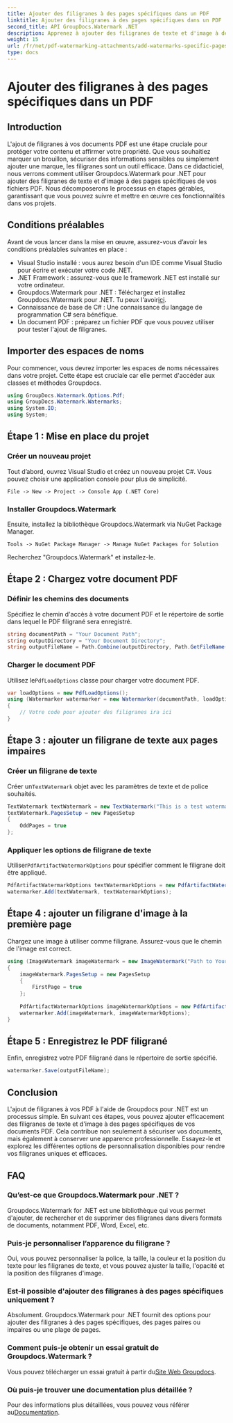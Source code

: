 ```yaml
---
title: Ajouter des filigranes à des pages spécifiques dans un PDF
linktitle: Ajouter des filigranes à des pages spécifiques dans un PDF
second_title: API GroupDocs.Watermark .NET
description: Apprenez à ajouter des filigranes de texte et d'image à des pages spécifiques dans des PDF à l'aide de Groupdocs pour .NET. Suivez notre guide détaillé pour sécuriser vos documents.
weight: 15
url: /fr/net/pdf-watermarking-attachments/add-watermarks-specific-pages-pdf/
type: docs
---
```

# Ajouter des filigranes à des pages spécifiques dans un PDF

## Introduction
L'ajout de filigranes à vos documents PDF est une étape cruciale pour protéger votre contenu et affirmer votre propriété. Que vous souhaitiez marquer un brouillon, sécuriser des informations sensibles ou simplement ajouter une marque, les filigranes sont un outil efficace. Dans ce didacticiel, nous verrons comment utiliser Groupdocs.Watermark pour .NET pour ajouter des filigranes de texte et d'image à des pages spécifiques de vos fichiers PDF. Nous décomposerons le processus en étapes gérables, garantissant que vous pouvez suivre et mettre en œuvre ces fonctionnalités dans vos projets.
## Conditions préalables
Avant de vous lancer dans la mise en œuvre, assurez-vous d’avoir les conditions préalables suivantes en place :
- Visual Studio installé : vous aurez besoin d'un IDE comme Visual Studio pour écrire et exécuter votre code .NET.
- .NET Framework : assurez-vous que le framework .NET est installé sur votre ordinateur.
-  Groupdocs.Watermark pour .NET : Téléchargez et installez Groupdocs.Watermark pour .NET. Tu peux l'avoir[ici](https://releases.groupdocs.com/Watermark/net/).
- Connaissance de base de C# : Une connaissance du langage de programmation C# sera bénéfique.
- Un document PDF : préparez un fichier PDF que vous pouvez utiliser pour tester l'ajout de filigranes.
## Importer des espaces de noms
Pour commencer, vous devrez importer les espaces de noms nécessaires dans votre projet. Cette étape est cruciale car elle permet d'accéder aux classes et méthodes Groupdocs.
```csharp
using GroupDocs.Watermark.Options.Pdf;
using GroupDocs.Watermark.Watermarks;
using System.IO;
using System;
```
## Étape 1 : Mise en place du projet
### Créer un nouveau projet
Tout d’abord, ouvrez Visual Studio et créez un nouveau projet C#. Vous pouvez choisir une application console pour plus de simplicité.
```plaintext
File -> New -> Project -> Console App (.NET Core)
```
### Installer Groupdocs.Watermark
Ensuite, installez la bibliothèque Groupdocs.Watermark via NuGet Package Manager.
```plaintext
Tools -> NuGet Package Manager -> Manage NuGet Packages for Solution
```
Recherchez "Groupdocs.Watermark" et installez-le.
## Étape 2 : Chargez votre document PDF
### Définir les chemins des documents
Spécifiez le chemin d'accès à votre document PDF et le répertoire de sortie dans lequel le PDF filigrané sera enregistré.
```csharp
string documentPath = "Your Document Path";
string outputDirectory = "Your Document Directory";
string outputFileName = Path.Combine(outputDirectory, Path.GetFileName(documentPath));
```
### Charger le document PDF
 Utilisez le`PdfLoadOptions` classe pour charger votre document PDF.
```csharp
var loadOptions = new PdfLoadOptions();
using (Watermarker watermarker = new Watermarker(documentPath, loadOptions))
{
    // Votre code pour ajouter des filigranes ira ici
}
```
## Étape 3 : ajouter un filigrane de texte aux pages impaires
### Créer un filigrane de texte
 Créer un`TextWatermark` objet avec les paramètres de texte et de police souhaités.
```csharp
TextWatermark textWatermark = new TextWatermark("This is a test watermark", new Font("Arial", 8));
textWatermark.PagesSetup = new PagesSetup
{
    OddPages = true
};
```
### Appliquer les options de filigrane de texte
 Utiliser`PdfArtifactWatermarkOptions` pour spécifier comment le filigrane doit être appliqué.
```csharp
PdfArtifactWatermarkOptions textWatermarkOptions = new PdfArtifactWatermarkOptions();
watermarker.Add(textWatermark, textWatermarkOptions);
```
## Étape 4 : ajouter un filigrane d'image à la première page
Chargez une image à utiliser comme filigrane. Assurez-vous que le chemin de l'image est correct.
```csharp
using (ImageWatermark imageWatermark = new ImageWatermark("Path to Your Image"))
{
    imageWatermark.PagesSetup = new PagesSetup
    {
        FirstPage = true
    };
    
    PdfArtifactWatermarkOptions imageWatermarkOptions = new PdfArtifactWatermarkOptions();
    watermarker.Add(imageWatermark, imageWatermarkOptions);
}
```
## Étape 5 : Enregistrez le PDF filigrané
Enfin, enregistrez votre PDF filigrané dans le répertoire de sortie spécifié.
```csharp
watermarker.Save(outputFileName);
```
## Conclusion
L'ajout de filigranes à vos PDF à l'aide de Groupdocs pour .NET est un processus simple. En suivant ces étapes, vous pouvez ajouter efficacement des filigranes de texte et d'image à des pages spécifiques de vos documents PDF. Cela contribue non seulement à sécuriser vos documents, mais également à conserver une apparence professionnelle. Essayez-le et explorez les différentes options de personnalisation disponibles pour rendre vos filigranes uniques et efficaces.
## FAQ
### Qu’est-ce que Groupdocs.Watermark pour .NET ?
Groupdocs.Watermark for .NET est une bibliothèque qui vous permet d'ajouter, de rechercher et de supprimer des filigranes dans divers formats de documents, notamment PDF, Word, Excel, etc.
### Puis-je personnaliser l’apparence du filigrane ?
Oui, vous pouvez personnaliser la police, la taille, la couleur et la position du texte pour les filigranes de texte, et vous pouvez ajuster la taille, l'opacité et la position des filigranes d'image.
### Est-il possible d'ajouter des filigranes à des pages spécifiques uniquement ?
Absolument. Groupdocs.Watermark pour .NET fournit des options pour ajouter des filigranes à des pages spécifiques, des pages paires ou impaires ou une plage de pages.
### Comment puis-je obtenir un essai gratuit de Groupdocs.Watermark ?
 Vous pouvez télécharger un essai gratuit à partir du[Site Web Groupdocs](https://releases.groupdocs.com/).
### Où puis-je trouver une documentation plus détaillée ?
 Pour des informations plus détaillées, vous pouvez vous référer au[Documentation](https://tutorials.groupdocs.com/Watermark/net/).